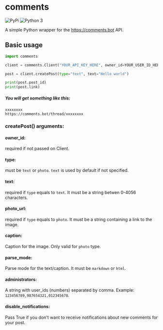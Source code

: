 # comments
![PyPi](https://img.shields.io/pypi/v/comments.svg)
![Python 3](https://img.shields.io/badge/Python-3-2255cc.svg)

A simple Python wrapper for the https://comments.bot API.

## Basic usage

```python
import comments

client = comments.Client("YOUR_API_KEY_HERE", owner_id=YOUR_USER_ID_HERE)

post = client.createPost(type="text", text="Hello world")

print(post.post_id)
print(post.link)
```
##### You will get something like this:

```
xxxxxxxx
https://comments.bot/thread/xxxxxxxx
```

### createPost() arguments:

#### owner_id:
required if not passed on Client.

#### type:
must be `text` or `photo`. `text` is used by default if not specified.

#### text:
required if `type` equals to `text`. It must be a string betwen 0-4056 characters.

#### photo_url:
required if `type` equals to `photo`. It must be a string containing a link to the image.

#### caption:
Caption for the image. Only valid for `photo` type.

#### parse_mode:
Parse mode for the text/caption. It must be `markdown` or `html`.

#### administrators:
A string with user_ids (numbers) separated by comma. Example: `123456789,987654321,012345678`.

#### disable_notifications:
Pass True if you don't want to receive notifications about new comments for your post.